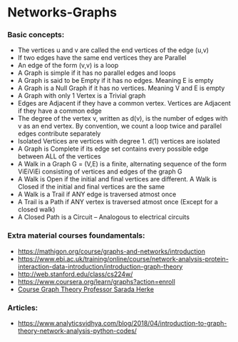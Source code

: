 # Networks-Graphs

### Basic concepts:
   - The vertices u and v are called the end vertices of the edge (u,v)
   - If two edges have the same end vertices they are Parallel
   - An edge of the form (v,v) is a loop
   - A Graph is simple if it has no parallel edges and loops
   - A Graph is said to be Empty if it has no edges. Meaning E is empty
   - A Graph is a Null Graph if it has no vertices. Meaning V and E is empty
   - A Graph with only 1 Vertex is a Trivial graph
   - Edges are Adjacent if they have a common vertex. Vertices are Adjacent if they have a common edge
   - The degree of the vertex v, written as d(v), is the number of edges with v as an end vertex. By convention, we count a loop twice and parallel edges contribute separately
   - Isolated Vertices are vertices with degree 1. d(1) vertices are isolated
   - A Graph is Complete if its edge set contains every possible edge between ALL of the vertices
   - A Walk in a Graph G = (V,E) is a finite, alternating sequence of the form ViEiViEi consisting of vertices and edges of the graph G
   - A Walk is Open if the initial and final vertices are different. A Walk is Closed if the initial and final vertices are the same
   - A Walk is a Trail if ANY edge is traversed atmost once
   - A Trail is a Path if ANY vertex is traversed atmost once (Except for a closed walk)
   - A Closed Path is a Circuit – Analogous to electrical circuits

### Extra material courses foundamentals:
- https://mathigon.org/course/graphs-and-networks/introduction
- https://www.ebi.ac.uk/training/online/course/network-analysis-protein-interaction-data-introduction/introduction-graph-theory
- http://web.stanford.edu/class/cs224w/
- https://www.coursera.org/learn/graphs?action=enroll
- [Course Graph Theory Professor Sarada Herke](https://www.youtube.com/channel/UCV8tyRakGZuXUwD-wYH1yGg)

### Articles:
- https://www.analyticsvidhya.com/blog/2018/04/introduction-to-graph-theory-network-analysis-python-codes/
